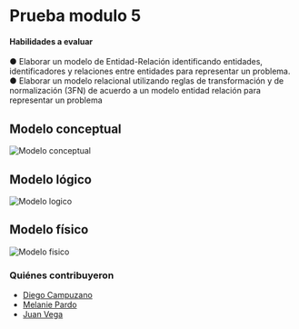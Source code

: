 # Prueba modulo 5


#### Habilidades a evaluar
● Elaborar un modelo de Entidad-Relación identificando entidades, identificadores y
relaciones entre entidades para representar un problema.
● Elaborar un modelo relacional utilizando reglas de transformación y de normalización
(3FN) de acuerdo a un modelo entidad relación para representar un problema

## Modelo conceptual

![Modelo conceptual](https://i.ibb.co/q7VKXrj/PRUEBA-MODELO-CONCEPTUAL.jpg)

## Modelo lógico
![Modelo logico](https://i.ibb.co/MRL5J3S/PRUEBA-MODELO-LOGICO.jpg)

## Modelo físico

![Modelo fisico](https://i.ibb.co/X7gwVXg/PRUEBA-MODELO-FISICO.jpg)

### Quiénes contribuyeron

+ [Diego Campuzano](https://github.com/hermani456)
+ [Melanie Pardo](https://github.com/melaniepardo)
+ [Juan Vega](https://github.com/juanv5)

